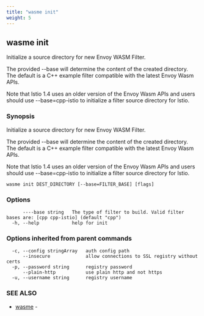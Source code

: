 ```yaml
---
title: "wasme init"
weight: 5
---
```

## wasme init

Initialize a source directory for new Envoy WASM Filter.

The provided --base will determine the content of the created directory. The default is 
a C++ example filter compatible with the latest Envoy Wasm APIs.

Note that Istio 1.4 uses an older version of the Envoy Wasm APIs and users should 
use --base=cpp-istio to initialize a filter source directory for Istio.


### Synopsis

Initialize a source directory for new Envoy WASM Filter.

The provided --base will determine the content of the created directory. The default is 
a C++ example filter compatible with the latest Envoy Wasm APIs.

Note that Istio 1.4 uses an older version of the Envoy Wasm APIs and users should 
use --base=cpp-istio to initialize a filter source directory for Istio.


```
wasme init DEST_DIRECTORY [--base=FILTER_BASE] [flags]
```

### Options

```
      ----base string   The type of filter to build. Valid filter bases are: [cpp cpp-istio] (default "cpp")
  -h, --help            help for init
```

### Options inherited from parent commands

```
  -c, --config stringArray   auth config path
      --insecure             allow connections to SSL registry without certs
  -p, --password string      registry password
      --plain-http           use plain http and not https
  -u, --username string      registry username
```

### SEE ALSO

* [wasme](../wasme)	 - 

